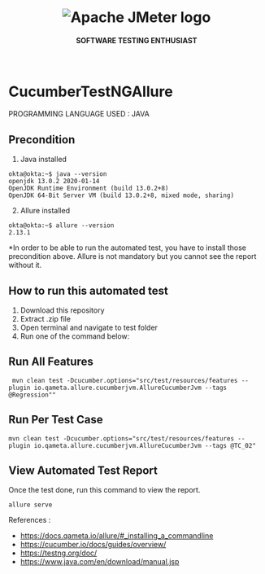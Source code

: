 <h1 align="center"><img src="https://user-images.githubusercontent.com/26521948/72658109-63a1d400-39e7-11ea-9667-c652586b4508.png" alt="Apache JMeter logo" /></h1>
<h4 align="center">SOFTWARE TESTING ENTHUSIAST</h4>
<br>

# CucumberTestNGAllure
PROGRAMMING LANGUAGE USED : JAVA

## Precondition

1. Java installed
```
okta@okta:~$ java --version
openjdk 13.0.2 2020-01-14
OpenJDK Runtime Environment (build 13.0.2+8)
OpenJDK 64-Bit Server VM (build 13.0.2+8, mixed mode, sharing)

```

2. Allure installed
```
okta@okta:~$ allure --version
2.13.1

```
*In order to be able to run the automated test, you have to install those precondition above.
Allure is not mandatory but you cannot see the report without it.

## How to run this automated test
1. Download this repository
2. Extract .zip file
3. Open terminal and navigate to test folder
4. Run one of the command below:

## Run All Features
```
 mvn clean test -Dcucumber.options="src/test/resources/features --plugin io.qameta.allure.cucumberjvm.AllureCucumberJvm --tags @Regression""
```

## Run Per Test Case
```
mvn clean test -Dcucumber.options="src/test/resources/features --plugin io.qameta.allure.cucumberjvm.AllureCucumberJvm --tags @TC_02"

```

## View Automated Test Report
Once the test done, run this command to view the report.
```
allure serve
```
References : 
- https://docs.qameta.io/allure/#_installing_a_commandline
- https://cucumber.io/docs/guides/overview/
- https://testng.org/doc/
- https://www.java.com/en/download/manual.jsp
